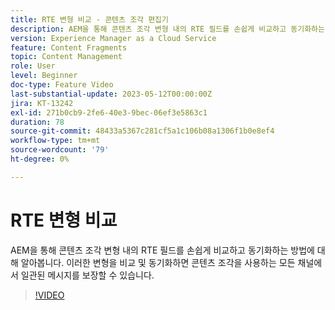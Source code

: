 ```yaml
---
title: RTE 변형 비교 - 콘텐츠 조각 편집기
description: AEM을 통해 콘텐츠 조각 변형 내의 RTE 필드를 손쉽게 비교하고 동기화하는 방법에 대해 알아봅니다. 이러한 변형을 비교 및 동기화하면 콘텐츠 조각을 사용하는 모든 채널에서 일관된 메시지를 보장할 수 있습니다.
version: Experience Manager as a Cloud Service
feature: Content Fragments
topic: Content Management
role: User
level: Beginner
doc-type: Feature Video
last-substantial-update: 2023-05-12T00:00:00Z
jira: KT-13242
exl-id: 271b0cb9-2fe6-40e3-9bec-06ef3e5863c1
duration: 78
source-git-commit: 48433a5367c281cf5a1c106b08a1306f1b0e8ef4
workflow-type: tm+mt
source-wordcount: '79'
ht-degree: 0%

---
```


# RTE 변형 비교

AEM을 통해 콘텐츠 조각 변형 내의 RTE 필드를 손쉽게 비교하고 동기화하는 방법에 대해 알아봅니다. 이러한 변형을 비교 및 동기화하면 콘텐츠 조각을 사용하는 모든 채널에서 일관된 메시지를 보장할 수 있습니다.

>[!VIDEO](https://video.tv.adobe.com/v/3437555/?learn=on&captions=kor)
